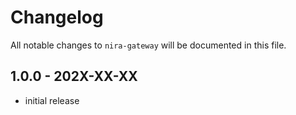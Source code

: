 # Changelog

All notable changes to `nira-gateway` will be documented in this file.

## 1.0.0 - 202X-XX-XX

- initial release
